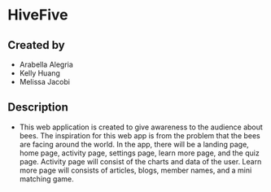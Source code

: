# HiveFive

## Created by
- Arabella Alegria
- Kelly Huang
- Melissa Jacobi

## Description
- This web application is created to give awareness to the audience about bees. The inspiration for this web app is from the problem that the bees are facing around the world. In the app, there will be a landing page, home page, activity page, settings page, learn more page, and the quiz page. Activity page will consist of the charts and data of the user. Learn more page will consists of articles, blogs, member names, and a mini matching game. 
